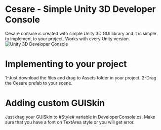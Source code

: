 # Cesare - Simple Unity 3D Developer Console
Cesare console is created with simple Unity 3D GUI library and it is simple to implement to your project. Works with every Unity version.
![](https://github.com/mustafayaya/Unity-Developer-Console/blob/master/developer_console.PNG "Unity 3D Developer Console")


# Implementing to your project
1-Just download the files and drag to Assets folder in your project.
2-Drag the Cesare prefab to your scene.

# Adding custom GUISkin
Just drag your GUISkin to #Style# variable in DeveloperConsole.cs. Make sure that you have a font on TextArea style or you will get error.

